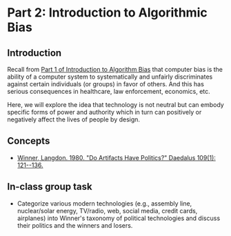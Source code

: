 # Part 2: Introduction to Algorithmic Bias

## Introduction

Recall from [Part 1 of Introduction to Algorithm Bias](module_02a.md) that computer bias is the ability of a computer system to systematically and unfairly discriminates against certain individuals (or groups) in favor of others. And this has serious consequences in healthcare, law enforcement, economics, etc. 

Here, we will explore the idea that technology is not neutral but can embody specific forms of power and authority which in turn can positively or negatively affect the lives of people by design.

## Concepts

* [Winner, Langdon. 1980. "Do Artifacts Have Politics?" Daedalus 109(1): 121--136.](https://web.archive.org/web/20240325050603/https://faculty.cc.gatech.edu/~beki/cs4001/Winner.pdf)

## In-class group task

* Categorize various modern technologies (e.g., assembly line, nuclear/solar energy, TV/radio, web, social media, credit cards, airplanes) into Winner's taxonomy of political technologies and discuss their politics and the winners and losers.
